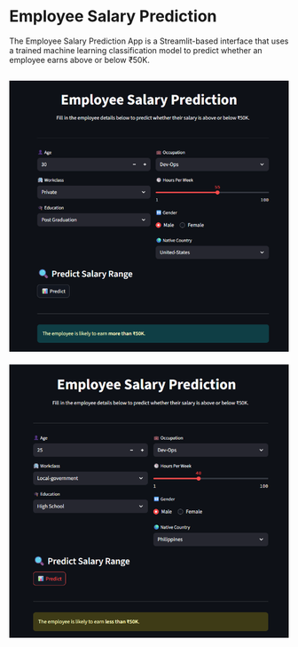 # Employee Salary Prediction
The Employee Salary Prediction App is a Streamlit-based interface that uses a trained machine learning classification model to predict whether an employee earns above or below ₹50K.

## ![OUTPUT](image/p1.png)
![OUTPUT](image/p2.png)